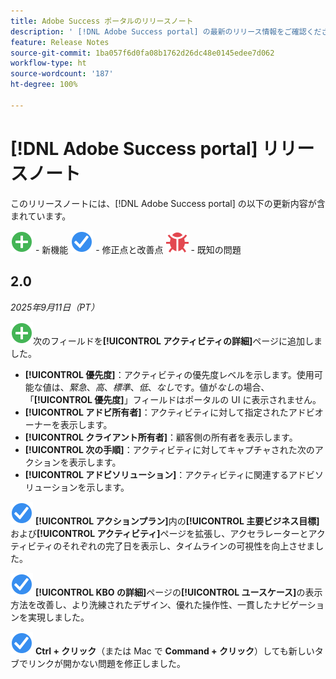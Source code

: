 ```yaml
---
title: Adobe Success ポータルのリリースノート
description: ' [!DNL Adobe Success portal] の最新のリリース情報をご確認ください。'
feature: Release Notes
source-git-commit: 1ba057f6d0fa08b1762d26dc48e0145edee7d062
workflow-type: ht
source-wordcount: '187'
ht-degree: 100%

---
```



# [!DNL Adobe Success portal] リリースノート

このリリースノートには、[!DNL Adobe Success portal] の以下の更新内容が含まれています。

![新規](../adobe-success-portal/assets/new.svg) - 新機能
![修正](../adobe-success-portal/assets/fix.svg) - 修正点と改善点
![バグ](../adobe-success-portal/assets/bug.svg) - 既知の問題

## 2.0

_2025年9月11日（PT）_

![新規](../adobe-success-portal/assets/new.svg)次のフィールドを&#x200B;**[!UICONTROL アクティビティの詳細]**&#x200B;ページに追加しました。

* **[!UICONTROL 優先度]**：アクティビティの優先度レベルを示します。使用可能な値は、*緊急*、*高*、*標準*、*低*、*なし*&#x200B;です。値が&#x200B;*なし*&#x200B;の場合、「**[!UICONTROL 優先度]**」フィールドはポータルの UI に表示されません。
* **[!UICONTROL アドビ所有者]**：アクティビティに対して指定されたアドビオーナーを表示します。
* **[!UICONTROL クライアント所有者]**：顧客側の所有者を表示します。
* **[!UICONTROL 次の手順]**：アクティビティに対してキャプチャされた次のアクションを表示します。
* **[!UICONTROL アドビソリューション]**：アクティビティに関連するアドビソリューションを示します。

![修正](../adobe-success-portal/assets/fix.svg) **[!UICONTROL アクションプラン]**&#x200B;内の&#x200B;**[!UICONTROL 主要ビジネス目標]**&#x200B;および&#x200B;**[!UICONTROL アクティビティ]**&#x200B;ページを拡張し、アクセラレーターとアクティビティのそれぞれの完了日を表示し、タイムラインの可視性を向上させました。

![修正](../adobe-success-portal/assets/fix.svg) **[!UICONTROL KBO の詳細]**&#x200B;ページの&#x200B;**[!UICONTROL ユースケース]**&#x200B;の表示方法を改善し、より洗練されたデザイン、優れた操作性、一貫したナビゲーションを実現しました。

![修正](../adobe-success-portal/assets/fix.svg) **Ctrl + クリック**（または Mac で **Command + クリック**）しても新しいタブでリンクが開かない問題を修正しました。

